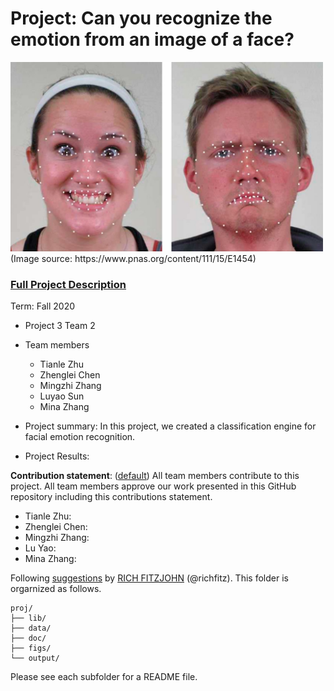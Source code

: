 # Project: Can you recognize the emotion from an image of a face? 
<img src="figs/CE.jpg" alt="Compound Emotions" width="500"/>
(Image source: https://www.pnas.org/content/111/15/E1454)

### [Full Project Description](doc/project3_desc.md)

Term: Fall 2020

+ Project 3 Team 2
+ Team members
	+ Tianle Zhu 
	+ Zhenglei Chen 
	+ Mingzhi Zhang 
	+ Luyao Sun
	+ Mina Zhang 

+ Project summary: In this project, we created a classification engine for facial emotion recognition. 

+ Project Results: 


**Contribution statement**: ([default](doc/a_note_on_contributions.md)) All team members contribute to this project. All team members approve our work presented in this GitHub repository including this contributions statement. 
+ Tianle Zhu:
+ Zhenglei Chen: 
+ Mingzhi Zhang:
+ Lu Yao:
+ Mina Zhang: 

Following [suggestions](http://nicercode.github.io/blog/2013-04-05-projects/) by [RICH FITZJOHN](http://nicercode.github.io/about/#Team) (@richfitz). This folder is orgarnized as follows.

```
proj/
├── lib/
├── data/
├── doc/
├── figs/
└── output/
```

Please see each subfolder for a README file.
